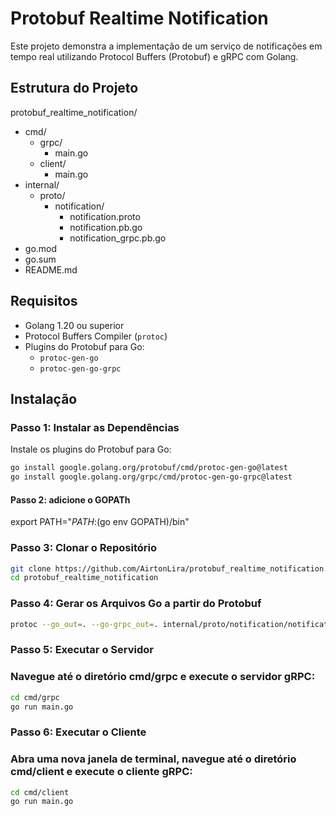 # Protobuf Realtime Notification

Este projeto demonstra a implementação de um serviço de notificações em tempo real utilizando Protocol Buffers (Protobuf) e gRPC com Golang.

## Estrutura do Projeto

protobuf_realtime_notification/
- cmd/
  - grpc/
    - main.go
  - client/
    - main.go
- internal/
  - proto/
    - notification/
      - notification.proto
      - notification.pb.go
      - notification_grpc.pb.go
- go.mod
- go.sum
- README.md


## Requisitos

- Golang 1.20 ou superior
- Protocol Buffers Compiler (`protoc`)
- Plugins do Protobuf para Go:
  - `protoc-gen-go`
  - `protoc-gen-go-grpc`

## Instalação

### Passo 1: Instalar as Dependências

Instale os plugins do Protobuf para Go:

```sh
go install google.golang.org/protobuf/cmd/protoc-gen-go@latest
go install google.golang.org/grpc/cmd/protoc-gen-go-grpc@latest
````


#### Passo 2: adicione o GOPATh
export PATH="$PATH:$(go env GOPATH)/bin"

### Passo 3: Clonar o Repositório
```sh
git clone https://github.com/AirtonLira/protobuf_realtime_notification.git
cd protobuf_realtime_notification
````

### Passo 4: Gerar os Arquivos Go a partir do Protobuf
```sh
protoc --go_out=. --go-grpc_out=. internal/proto/notification/notification.proto
````

### Passo 5: Executar o Servidor
### Navegue até o diretório cmd/grpc e execute o servidor gRPC:

```sh
cd cmd/grpc
go run main.go
````

### Passo 6: Executar o Cliente
### Abra uma nova janela de terminal, navegue até o diretório cmd/client e execute o cliente gRPC:
```sh
cd cmd/client
go run main.go
````
